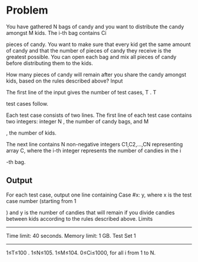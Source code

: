 # Problem

You have gathered N
bags of candy and you want to distribute the candy amongst M kids. The i-th bag contains Ci

pieces of candy. You want to make sure that every kid get the same amount of candy and that the number of pieces of candy they receive is the greatest possible. You can open each bag and mix all pieces of candy before distributing them to the kids.

How many pieces of candy will remain after you share the candy amongst kids, based on the rules described above?
Input

The first line of the input gives the number of test cases, T
. T

test cases follow.

Each test case consists of two lines. The first line of each test case contains two integers: integer N
, the number of candy bags, and M

, the number of kids.

The next line contains N
non-negative integers C1,C2,…,CN representing array C, where the i-th integer represents the number of candies in the i

-th bag.

## Output

For each test case, output one line containing Case #x: y, where x is the test case number (starting from 1

) and y is the number of candies that will remain if you divide candies between kids according to the rules described above.
Limits
***
Time limit: 40 seconds.
Memory limit: 1 GB.
Test Set 1
***
1≤T≤100
.
1≤N≤105.
1≤M≤104.
0≤Ci≤1000, for all i from 1 to N.
